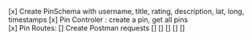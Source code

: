 [x] Create PinSchema with username, title, rating, description, lat, long, timestamps
[x] Pin Controler : create a pin, get all pins  
[x] Pin Routes:
[] Create Postman requests
[]
[]
[]
[]
[]
